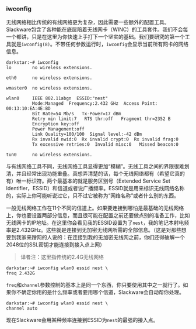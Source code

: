 ### iwconfig

无线网络相比传统的有线网络更为复杂，因此需要一些额外的配置工具。Slackware包含了各种能在底层陪着无线网卡（WINC）的工具套件。我们不会每一个都讲，只是在这里为你快速上手打下一个坚实的基础。我们要研究的第一个工具就是`iwconfig(8)`。不带任何参数运行时，`iwconfig`会显示当前所有网卡的网络信息。

```Shell
darkstar:~# iwconfig
lo        no wireless extensions.

eth0      no wireless extensions.

wmaster0  no wireless extensions.

wlan0     IEEE 802.11abgn  ESSID:"nest"
          Mode:Managed  Frequency:2.432 GHz  Access Point:
00:13:10:EA:4E:BD
          Bit Rate=54 Mb/s   Tx-Power=17 dBm
          Retry min limit:7   RTS thr:off   Fragment thr=2352 B
          Encryption key:off
          Power Management:off
          Link Quality=100/100  Signal level:-42 dBm
          Rx invalid nwid:0  Rx invalid crypt:0  Rx invalid frag:0
          Tx excessive retries:0  Invalid misc:0   Missed beacon:0

tun0      no wireless extensions.
```

与有线网络工具不同，无线网络工具显得更加“模糊”。无线工具之间的界限很难划清，并且经常出现功能重叠。真想弄清楚的话，每个无线网络都有（希望它真的有）唯一标识符。两个最基本的就是服务区别号（Extended Service Set Identifier，ESSID）和信道或者说广播频率。ESSID就是用来标识无线网络名称的，实际上你可能听说过它，只不过它被称为“网络名称”或者什么别的东西。

一般无线网络工作在11个不同的信道上。如果要连接到哪怕是最基础的无线网络上，你也要设置两部分信息，而且很可能在配置之前还要做点别的准备工作，比如无线网卡的IP地址。在这里你会看见我的ESSID设置为了`nest`，我的笔记本射电频率是2.432GHz。这些就是连接到无加密无线网所需的全部信息。（这是对那些想要到我家来蹭网的人说的：在连接到我的无加密无线网之前，你们还得破解一个2048位的SSL密钥才能连接到接入点上网）

> 译者注：这里指传统的2.4G无线网络

```Shell
darkstar:~# iwconfig wlan0 essid nest \
freq 2.432G
```

`freq`和`channel`参数控制的基本上是同一个东西，你只要使用其中之一就行了。如果你不确定你用的是什么频率或者要用哪个信道，Slackware会自动帮你处理。

```Shell
darkstar:~# iwconfig wlan0 essid nest \
channel auto
```

现在Slackware会用某种频率连接到ESSID为`nest`的最强的接入点。

